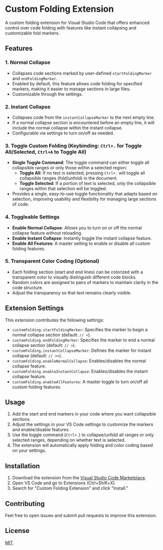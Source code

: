 # Custom Folding Extension

A custom folding extension for Visual Studio Code that offers enhanced control over code folding with features like instant collapsing and customizable fold markers.

## Features

### 1. Normal Collapse
- Collapses code sections marked by user-defined `startFoldingMarker` and `endFoldingMarker`.
- Enabled by default, this feature allows code folding for specified markers, making it easier to manage sections in large files.
- Customizable through the settings.

### 2. Instant Collapse
- Collapses code from the `instantCollapseMarker` to the next empty line.
- If a normal collapse section is encountered before an empty line, it will include the normal collapse within the instant collapse.
- Configurable via settings to turn on/off as needed.

### 3. Toggle Custom Folding (Keybinding: `Ctrl+.` for Toggle All/Selected, `Ctrl+A` to Toggle All)
- **Single Toggle Command**: The toggle command can either toggle all collapsible ranges or only those within a selected region:
  - **Toggle All**: If no text is selected, pressing `Ctrl+.` will toggle all collapsible ranges (fold/unfold) in the document.
  - **Toggle Selected**: If a portion of text is selected, only the collapsible ranges within that selection will be toggled.
- Provides a single, easy-to-use toggle functionality that adapts based on selection, improving usability and flexibility for managing large sections of code.

### 4. Toggleable Settings
- **Enable Normal Collapse**: Allows you to turn on or off the normal collapse feature without reloading.
- **Enable Instant Collapse**: Instantly toggle the instant collapse feature.
- **Enable All Features**: A master setting to enable or disable all custom folding features.

### 5. Transparent Color Coding (Optional)
- Each folding section (start and end lines) can be colorized with a transparent color to visually distinguish different code blocks.
- Random colors are assigned to pairs of markers to maintain clarity in the code structure.
- Adjust the transparency so that text remains clearly visible.

## Extension Settings

This extension contributes the following settings:

- `customFolding.startFoldingMarker`: Specifies the marker to begin a normal collapse section (default: `// <`).
- `customFolding.endFoldingMarker`: Specifies the marker to end a normal collapse section (default: `// >`).
- `customFolding.instantCollapseMarker`: Defines the marker for instant collapse (default: `// >>`).
- `customFolding.enableNormalCollapse`: Enables/disables the normal collapse feature.
- `customFolding.enableInstantCollapse`: Enables/disables the instant collapse feature.
- `customFolding.enableAllFeatures`: A master toggle to turn on/off all custom folding features.

## Usage

1. Add the start and end markers in your code where you want collapsible sections.
2. Adjust the settings in your VS Code settings to customize the markers and enable/disable features.
3. Use the toggle command (`Ctrl+.`) to collapse/unfold all ranges or only selected ranges, depending on whether text is selected.
4. The extension will automatically apply folding and color coding based on your settings.

## Installation

1. Download the extension from the [Visual Studio Code Marketplace](#).
2. Open VS Code and go to Extensions (Ctrl+Shift+X).
3. Search for "Custom Folding Extension" and click "Install."

## Contributing

Feel free to open issues and submit pull requests to improve this extension.

## License

[MIT](LICENSE).
